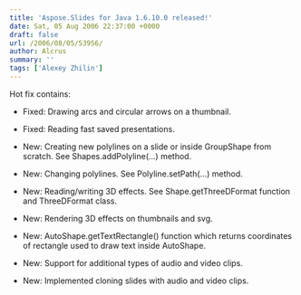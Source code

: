 ```yaml
---
title: 'Aspose.Slides for Java 1.6.10.0 released!'
date: Sat, 05 Aug 2006 22:37:00 +0000
draft: false
url: /2006/08/05/53956/
author: Alcrus
summary: ''
tags: ['Alexey Zhilin']
---
```


Hot fix contains:  

*   Fixed: Drawing arcs and circular arrows on a thumbnail.
*   Fixed: Reading fast saved presentations.  
    
*   New: Creating new polylines on a slide or inside GroupShape from scratch. See Shapes.addPolyline(...) method.
*   New: Changing polylines. See Polyline.setPath(...) method.
*   New: Reading/writing 3D effects. See Shape.getThreeDFormat function and ThreeDFormat class.
*   New: Rendering 3D effects on thumbnails and svg.
*   New: AutoShape.getTextRectangle() function which returns coordinates of rectangle used to draw text inside AutoShape.
*   New: Support for additional types of audio and video clips.
*   New: Implemented cloning slides with audio and video clips.







